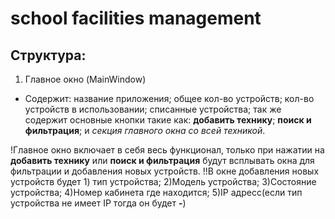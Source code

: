 # school facilities management

## Структура:
1) Главное окно (MainWindow)
- Содержит: название приложения; общее кол-во устройств; кол-во устройств в использовании; списанные устройства; так же содержит основные кнопки такие как: **добавить технику**; **поиск и фильтрация**; и *секция главного окна со всей техникой*.

!Главное окно включает в себя весь функционал, только при нажатии на **добавить технику** или **поиск и фильтрация** будут всплывать окна для фильтрации и добавления новых устройств.
!!В окне добавления новых устройств будет 1) тип устройства; 2)Модель устройства; 3)Состояние устройства; 4)Номер кабинета где находится; 5)IP адресс(если тип устройства не имеет IP тогда он будет **-**) 
